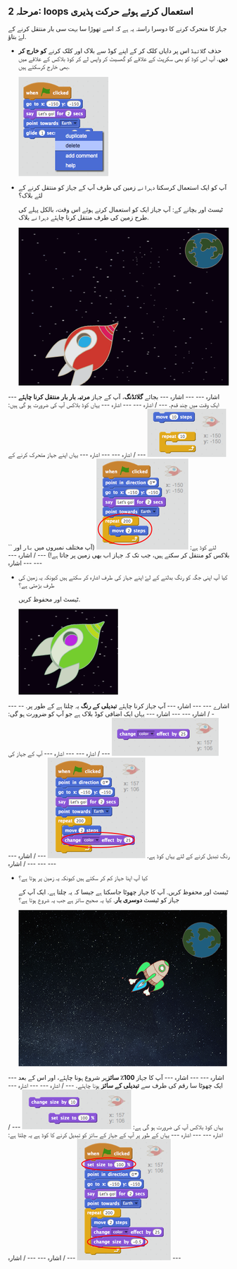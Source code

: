 ## مرحلہ 2: loops استعمال کرتے ہوئے حرکت پذیری

جہاز کا متحرک کرنے کا دوسرا راستہ یہ ہے کہ اسے تھوڑا سا بہت سی بار منتقل کرنے کے لۓ بتاؤ.

+ حذف `گلائیڈ` اس پر دایاں کلک کر کے اپنے کوڈ سے بلاک اور کلک کرنے **کو خارج کر دیں**. آپ اس کوڈ کو بھی سکرپٹ کے علاقے کو گھسیٹ کر واپس لے کر کوڈ بلاکس کے علاقے میں بھی خارج کرسکتے ہیں.
    
    ![گلائڈ بلاک کو حذف کرنا](images/space-delete-glide.png)

+ آپ کو ایک استعمال کرسکتا `دہرانے` زمین کی طرف آپ کے جہاز کو منتقل کرنے کے لئے بلاک؟
    
    ٹیسٹ اور بچانے کے: آپ جہاز ایک کو استعمال کرتے ہوئے اس وقت، بالکل پہلے کی طرح زمین کی طرف منتقل کرنا چاہئے `دہرانے` بلاک.
    
    ![ایک جہاز حرکت پذیری کی جانچ](images/space-animate-stage.png)

\--- اشارہ \--- \--- اشارہ \--- بجائے **گلائڈنگ**، آپ کے جہاز **مرتبہ بار بار** **منتقل کرنا چاہئے** ایک وقت میں چند قدم. \--- / اشارہ \--- \--- اشارہ \--- یہاں کوڈ بلاکس آپ کی ضرورت ہو گی ہیں: ![Blocks for an animated spaceship](images/space-repeat-blocks.png) \--- / اشارہ \--- \--- اشارہ \--- یہاں اپنے جہاز متحرک کرنے کے لئے کوڈ ہے: ![Code for an animated spaceship](images/space-repeat-code.png) (آپ مختلف نمبروں میں `بار` اور `` بلاکس کو منتقل کر سکتے ہیں، جب تک کہ جہاز اب بھی زمین پر جاتا ہے!) \--- / اشارہ \--- \--- اشارہ \---

+ کیا آپ اپنی جگہ کو رنگ بدلنے کے لۓ اپنے جہاز کی طرف اشارہ کر سکتے ہیں کیونکہ یہ زمین کی طرف بڑھتی ہے؟
    
    ٹیسٹ اور محفوظ کریں.
    
    ![ایک رنگ تبدیل کرنے کے جہاز کی جانچ](images/space-colour-test.png)

\--- اشارے \--- \--- اشارہ \--- آپ جہاز کرنا چاہئے **تبدیلی کے رنگ** یہ چلتا ہے کے طور پر. \--- / اشارہ \--- \--- اشارہ \--- یہاں ایک اضافی کوڈ بلاک ہے جو آپ کو ضرورت ہو گی: ![Block for changing colour](images/space-colour-blocks.png) \--- / اشارہ \--- \--- اشارہ \--- آپ کے جہاز کی رنگ تبدیل کرنے کے لئے یہاں کوڈ ہے. ![Code for an animated spaceship](images/space-colour-code.png) \--- / اشارہ \--- \--- / اشارہ \--- \---

+ کیا آپ اپنا جہاز کم کر سکتے ہیں کیونکہ یہ زمین پر ہوتا ہے؟
    
    ٹیسٹ اور محفوظ کریں. آپ کا جہاز چھوٹا جاسکتا ہے جیسا کہ یہ چلتا ہے. ایک آپ کے جہاز کو ٹیسٹ **دوسری بار**. کیا یہ صحیح سائز ہے جب یہ شروع ہوتا ہے؟
    
    ![ایک سکریو جہاز کی جانچ پڑتال](images/space-size-test.png)

\--- اشارہ \--- \--- اشارہ \--- آپ کا جہاز **100٪ سائز**پر شروع ہونا چاہئے، اور اس کے بعد ایک چھوٹا سا رقم کی طرف سے **تبدیلی کے سائز** ہونا چاہئے. \--- / اشارہ \--- \--- اشارہ \--- یہاں کوڈ بلاکس آپ کی ضرورت ہو گی ہے: ![Blocks for changing size](images/space-size-blocks.png) \--- / اشارہ \--- \--- اشارہ \--- یہاں کے طور پر آپ کے جہاز کے سائز کو تبدیل کرنے کا کوڈ ہے یہ چلتا ہے: ![Code for changing size](images/space-size-code.png) \--- / اشارہ \--- \--- / اشارہ \---
